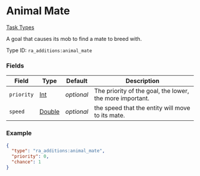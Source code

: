 # Animal Mate
[Task Types](../task_types.md)

A goal that causes its mob to find a mate to breed with.

Type ID: `ra_additions:animal_mate`
### Fields
 | Field | Type | Default | Description | 
|---|---|---|---|
 | `priority` | [Int](../data_types/int.md) | _optional_ | The priority of the goal, the lower, the more important. | 
 | `speed` | [Double](../data_types/double.md) | _optional_ | the speed that the entity will move to its mate. | 

### Example
```json
{
  "type": "ra_additions:animal_mate",
  "priority": 0,
  "chance": 1
}
```

